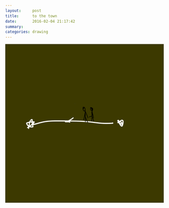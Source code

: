 ```yaml
---
layout:     post
title:      to the town
date:       2016-02-04 21:17:42
summary:    
categories: drawing
---
```

![to the town](/images/diary/to-the-town.png "a PA trip")
